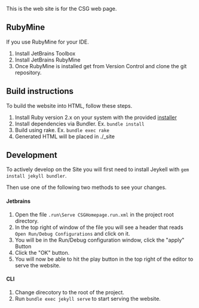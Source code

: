 
This is the web site is for the CSG web page.

## RubyMine
If you use RubyMine for your IDE.
1. Install JetBrains Toolbox
2. Install JetBrains RubyMine 
3. Once RubyMine is installed get from Version Control and clone the git repository. 

## Build instructions 
To build the website into HTML, follow these steps.

1. Install Ruby version 2.x on your system with the provided [installer](https://rubyinstaller.org/downloads/) 
2. Install dependencies via Bundler. Ex. `bundle install`
3. Build using rake. Ex. `bundle exec rake`
4. Generated HTML will be placed in ./_site

## Development 
To actively develop on the Site you will first need to install Jeykell with `gem install jekyll bundler`.

Then use one of the following two methods to see your changes.

#### Jetbrains 
1. Open the file ```.run\Serve CSGHomepage.run.xml``` in the project root directory.
2. In the top right of window of the file you will see a header that reads ```Open Run/Debug Configurations``` and click on it.
3. You will be in the Run/Debug configuration window, click the "apply" Button
4. Click the "OK" button.
5. You will now be able to hit the play button in the top right of the editor to serve the website.

#### CLI
1. Change direcotory to the root of the project.
2.  Run `bundle exec jekyll serve` to start serving the website.